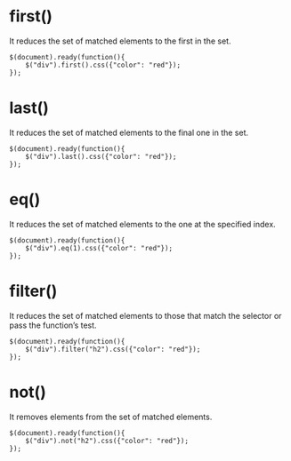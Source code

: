 # first()
It reduces the set of matched elements to the first in the set.
```
$(document).ready(function(){
    $("div").first().css({"color": "red"});
});
```
# last()
It reduces the set of matched elements to the final one in the set.
```
$(document).ready(function(){
    $("div").last().css({"color": "red"});
});
```
# eq()
It reduces the set of matched elements to the one at the specified index.
```
$(document).ready(function(){
    $("div").eq(1).css({"color": "red"});
});
```
# filter()
It reduces the set of matched elements to those that match the selector or pass the function’s test.
```
$(document).ready(function(){
    $("div").filter("h2").css({"color": "red"});
});
```
# not()
It removes elements from the set of matched elements.
```
$(document).ready(function(){
    $("div").not("h2").css({"color": "red"});
});
```
